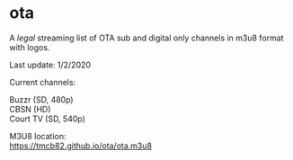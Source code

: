 # ota
A *legal* streaming list of OTA sub and digital only channels in m3u8 format with logos.

Last update: 1/2/2020

Current channels:

Buzzr (SD, 480p)<br>
CBSN (HD)<br>
Court TV (SD, 540p)<br>


M3U8 location:<br>
https://tmcb82.github.io/ota/ota.m3u8
